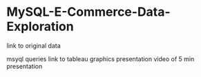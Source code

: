 # MySQL-E-Commerce-Data-Exploration



link to original data


msyql queries
link to tableau graphics
presentation
video of 5 min presentation


